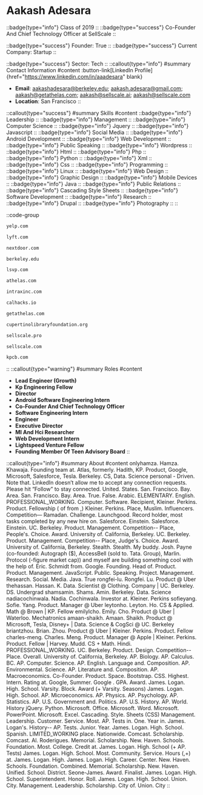 # Aakash Adesara
::badge{type="info"}
Class of 2019
::
::badge{type="success"}
Co-Founder And Chief Technology Officer at SellScale
::

::badge{type="success"}
Founder: True
::
::badge{type="success"}
Current Company: Startup
::

::badge{type="success"}
Sector: Tech
::
::callout{type="info"}
#summary
Contact Information
#content
:button-link[LinkedIn Profile]{href="https://www.linkedin.com/in/aaadesara" blank}
- **Email**: aakashadesara@berkeley.edu; aakash.adesara@gmail.com; aakash@getathelas.com; aakash@sellscale.ai; aakash@sellscale.com
- **Location**: San Francisco
::

::callout{type="success"}
#summary
Skills
#content
::badge{type="info"}
Leadership
::
::badge{type="info"}
Management
::
::badge{type="info"}
Computer Science
::
::badge{type="info"}
Jquery
::
::badge{type="info"}
Javascript
::
::badge{type="info"}
Social Media
::
::badge{type="info"}
Android Development
::
::badge{type="info"}
Web Development
::
::badge{type="info"}
Public Speaking
::
::badge{type="info"}
Wordpress
::
::badge{type="info"}
Html
::
::badge{type="info"}
Php
::
::badge{type="info"}
Python
::
::badge{type="info"}
Xml
::
::badge{type="info"}
Css
::
::badge{type="info"}
Programming
::
::badge{type="info"}
Linux
::
::badge{type="info"}
Web Design
::
::badge{type="info"}
Graphic Design
::
::badge{type="info"}
Mobile Devices
::
::badge{type="info"}
Java
::
::badge{type="info"}
Public Relations
::
::badge{type="info"}
Cascading Style Sheets
::
::badge{type="info"}
Software Development
::
::badge{type="info"}
Research
::
::badge{type="info"}
Drupal
::
::badge{type="info"}
Photography
::
::

::code-group
```bash [Yelp]
yelp.com
```
```bash [Lyft]
lyft.com
```
```bash [Nextdoor]
nextdoor.com
```
```bash [UC Berkeley]
berkeley.edu
```
```bash [Lightspeed Venture Partners]
lsvp.com
```
```bash [Athelas]
athelas.com
```
```bash [Intrax]
intraxinc.com
```
```bash [Cal Hacks]
calhacks.io
```
```bash [Athelas]
getathelas.com
```
```bash [Cupertino Library Foundation]
cupertinolibraryfoundation.org
```
```bash [SellScale]
sellscale.pro
```
```bash [SellScale]
sellscale.com
```
```bash [Kleiner Perkins Caufield & Byers]
kpcb.com
```
::
::callout{type="warning"}
#summary
Roles
#content
- **Lead Engineer (Growth)**
- **Kp Engineering Fellow**
- **Director**
- **Android Software Engineering Intern**
- **Co-Founder And Chief Technology Officer**
- **Software Engineering Intern**
- **Engineer**
- **Executive Director**
- **Ml And Hci Researcher**
- **Web Development Intern**
- **Lightspeed Venture Fellow**
- **Founding Member Of Teen Advisory Board**
::

::callout{type="info"}
#summary
About
#content
onlyhamza. Hamza. Khawaja. Founding team at. Atlas, formerly. Hadith, KP. Product, Google, Microsoft, Salesforce, Tesla. Berkeley. CS, Data. Science personal - Driven. Note that. LinkedIn doesn’t allow me to accept any connection requests. Please hit “Follow” to stay connected. United. States. San. Francisco. Bay. Area. San. Francisco. Bay. Area. True. False. Arabic. ELEMENTARY. English. PROFESSIONAL_WORKING. Computer. Software. Recipient, Kleiner. Perkins. Product. Fellowship ( of from ,) Kleiner. Perkins. Place, Muslim. Influencers. Competition— Ramadan. Challenge. Launchgood. Record holder, most tasks completed by any new hire on. Salesforce. Einstein. Salesforce. Einstein. UC. Berkeley. Product. Management. Competition-- Place, People's. Choice. Award. University of. California, Berkeley. UC. Berkeley. Product. Management. Competition-- Place, Judge's. Choice. Award. University of. California, Berkeley. Stealth. Stealth. My buddy. Josh. Payne (co-founded: Autograph ($), AccessBell (sold to. Tata. Group), Marlin. Protocol (-figure market cap)) and myself are building something cool with the help of. Eric. Schmidt from. Google. Founding. Head of. Product. Product. Management. JavaScript. Public. Speaking. Project. Management. Research. Social. Media. Java. True rongfei-lu. Rongfei. Lu. Product @ Uber thehassan. Hassan. K. Data. Scientist @ Clothing. Company | UC. Berkeley. DS. Undergrad shamsamin. Shams. Amin. Berkeley. Data. Science nadiacochinwala. Nadia. Cochinwala. Investor at. Kleiner. Perkins sofieyang. Sofie. Yang. Product. Manager @ Uber leytonho. Leyton. Ho. CS & Applied. Math @ Brown | KP. Fellow emilylcho. Emily. Cho. Product @ Uber | Waterloo. Mechatronics amaan-shaikh. Amaan. Shaikh. Product @ Microsoft, Tesla, Disney+ | Data. Science & CogSci @ UC. Berkeley briantzhou. Brian. Zhou. Product @ Uber | Kleiner. Perkins. Product. Fellow charles-meng. Charles. Meng. Product. Manager @ Apple | Kleiner. Perkins. Product. Fellow | Harvey. Mudd. CS + Math. Hindi. PROFESSIONAL_WORKING. UC. Berkeley. Product. Design. Competition-- Place. Overall. University of. California, Berkeley. AP. Biology. AP. Calculus. BC. AP. Computer. Science. AP. English. Language and. Composition. AP. Environmental. Science. AP. Literature and. Composition. AP. Macroeconomics. Co-Founder. Product. Space. Bootstrap. CSS. Highest. Intern. Rating at. Google, Summer. Google . GPA. Award. James. Logan. High. School. Varsity. Block. Award (+ Varsity. Seasons) James. Logan. High. School. AP. Microeconomics. AP. Physics. AP. Psychology. AP. Statistics. AP. U.S. Government and. Politics. AP. U.S. History. AP. World. History jQuery. Python. Microsoft. Office. Microsoft. Word. Microsoft. PowerPoint. Microsoft. Excel. Cascading. Style. Sheets (CSS) Management. Leadership. Customer. Service. Most. AP. Tests in. One. Year in. James. Logan's. History-- AP. Tests. Junior. Year. James. Logan. High. School. Spanish. LIMITED_WORKING place. Nationwide. Comcast. Scholarship. Comcast. Al. Roderigues. Memorial. Scholarship. New. Haven. Schools. Foundation. Most. College. Credit at. James. Logan. High. School (+ AP. Tests) James. Logan. High. School. Most. Community. Service. Hours (,+) at. James. Logan. High. James. Logan. High. Career. Center. New. Haven. Schools. Foundation. Combined. Memorial. Scholarship. New. Haven. Unified. School. District. Seone-James. Award. Finalist. James. Logan. High. School. Superintendent. Honor. Roll. James. Logan. High. School. Union. City. Management. Leadership. Scholarship. City of. Union. City
::
